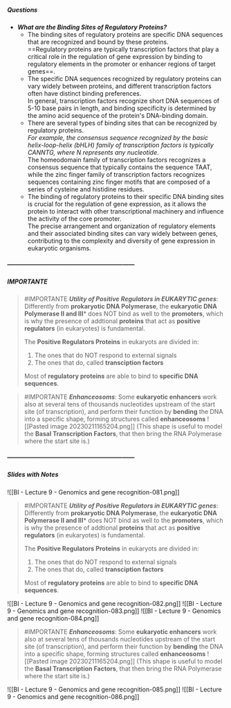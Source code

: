 ##### Questions
- ***What are the Binding Sites of Regulatory Proteins?***
	- The binding sites of regulatory proteins are specific DNA sequences that are recognized and bound by these proteins. <br>==Regulatory proteins are typically transcription factors that play a critical role in the regulation of gene expression by binding to regulatory elements in the promoter or enhancer regions of target genes==.
	- The specific DNA sequences recognized by regulatory proteins can vary widely between proteins, and different transcription factors often have distinct binding preferences. <br>In general, transcription factors recognize short DNA sequences of 5-10 base pairs in length, and binding specificity is determined by the amino acid sequence of the protein's DNA-binding domain.
	- There are several types of binding sites that can be recognized by regulatory proteins. <br>*For example, the consensus sequence recognized by the basic helix-loop-helix (bHLH) family of transcription factors is typically CANNTG, where N represents any nucleotide*. <br>The homeodomain family of transcription factors recognizes a consensus sequence that typically contains the sequence TAAT, while the zinc finger family of transcription factors recognizes sequences containing zinc finger motifs that are composed of a series of cysteine and histidine residues.
	- The binding of regulatory proteins to their specific DNA binding sites is crucial for the regulation of gene expression, as it allows the protein to interact with other transcriptional machinery and influence the activity of the core promoter. <br>The precise arrangement and organization of regulatory elements and their associated binding sites can vary widely between genes, contributing to the complexity and diversity of gene expression in eukaryotic organisms.

##### —————————————————————
##### IMPORTANTE

> #IMPORTANTE ***Utility of Positive Regulators in EUKARYTIC genes***:
> Differently from **prokaryotic DNA Polymerase**, the **eukaryotic DNA Polymerase II and III*** does NOT bind as well to the **promoters**, which is why the presence of addtional **proteins** that act as **positive regulators** (in eukaryotes) is fundamental.
> 
> The **Positive Regulators Proteins** in eukaryots are divided in:
> 1. The ones that do NOT respond to external signals
> 2. The ones that do, called **transciption factors**
> 
> Most of **regulatory proteins** are able to bind to **specific DNA sequences**.

> #IMPORTANTE ***Enhanceosoms***:
> Some **eukaryotic enhancers** work also at several tens of thousands nucleotides upstream of the start site (of transcription), and perform their function by **bending** the DNA into a specific shape, forming structures called **enhanceosoms**
> ![[Pasted image 20230211165204.png]]
> (This shape is useful to model the **Basal Transcription Factors**, that then bring the RNA Polymerase where the start site is.) 

##### —————————————————————
##### Slides with Notes
![[BI - Lecture 9 - Genomics and gene recognition-081.png]]

> #IMPORTANTE ***Utility of Positive Regulators in EUKARYTIC genes***:
> Differently from **prokaryotic DNA Polymerase**, the **eukaryotic DNA Polymerase II and III*** does NOT bind as well to the **promoters**, which is why the presence of addtional **proteins** that act as **positive regulators** (in eukaryotes) is fundamental.
> 
> The **Positive Regulators Proteins** in eukaryots are divided in:
> 1. The ones that do NOT respond to external signals
> 2. The ones that do, called **transciption factors**
> 
> Most of **regulatory proteins** are able to bind to **specific DNA sequences**.

![[BI - Lecture 9 - Genomics and gene recognition-082.png]]
![[BI - Lecture 9 - Genomics and gene recognition-083.png]] ![[BI - Lecture 9 - Genomics and gene recognition-084.png]]

> #IMPORTANTE ***Enhanceosoms***:
> Some **eukaryotic enhancers** work also at several tens of thousands nucleotides upstream of the start site (of transcription), and perform their function by **bending** the DNA into a specific shape, forming structures called **enhanceosoms**
> ![[Pasted image 20230211165204.png]]
> (This shape is useful to model the **Basal Transcription Factors**, that then bring the RNA Polymerase where the start site is.) 

![[BI - Lecture 9 - Genomics and gene recognition-085.png]] ![[BI - Lecture 9 - Genomics and gene recognition-086.png]]
